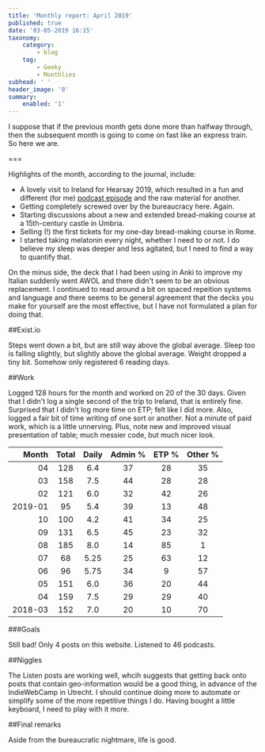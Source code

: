 ```yaml
---
title: 'Monthly report: April 2019'
published: true
date: '03-05-2019 16:15'
taxonomy:
    category:
        - blog
    tag:
        - Geeky
        - Monthlies
subhead: ' '
header_image: '0'
summary:
    enabled: '1'
---
```


I suppose that if the previous month gets done more than halfway through, then the subsequent month is going to come on fast like an express train. So here we are.

===

Highlights of the month, according to the journal, include:

- A lovely visit to Ireland for Hearsay 2019, which resulted in a fun and different (for me) [podcast episode](https://www.eatthispodcast.com/eating-alone) and the raw material for another.
- Getting completely screwed over by the bureaucracy here. Again.
- Starting discussions about a new and extended bread-making course at a 15th-century castle in Umbria.
- Selling (!) the first tickets for my one-day bread-making course in Rome.
- I started taking melatonin every night, whether I need to or not. I do believe my sleep was deeper and less agitated, but I need to find a way to quantify that.

On the minus side, the deck that I had been using in Anki to improve my Italian suddenly went AWOL and there didn't seem to be an obvious replacement. I continued to read around a bit on spaced repeition systems and language and there seems to be general agreement that the decks you make for yourself are the most effective, but I have not formulated a plan for doing that.

##Exist.io

Steps went down a bit, but are still way above the global average. Sleep too is falling slightly, but slightly above the global average. Weight dropped a tiny bit. Somehow only registered 6 reading days.

##Work

Logged 128 hours for the month and worked on 20 of the 30 days. Given that I didn't log a single second of the trip to Ireland, that is entirely fine. Surprised that I didn't log more time on ETP; felt like I did more. Also, logged a fair bit of time writing of one sort or another. Not a minute of paid work, which is a little unnerving. Plus, note new and improved visual presentation of table; much messier code, but much nicer look.

<table class="worktable">
<thead>
<tr>
<th style="text-align: right;" class="bigrow">Month</th>
<th style="text-align: center;" class="bigrow">Total</th>
<th style="text-align: center;" class="smallrow">Daily</th>
<th style="text-align: center;"class="smallrow">Admin %</th>
<th style="text-align: center;"class="smallrow">ETP %</th>
<th style="text-align: center;"class="smallrow">Other %</th>
</tr>
</thead>
<tbody>
<tr>
<td style="text-align: right;">04</td>
<td style="text-align: center;">128</td>
<td style="text-align: center;">6.4</td>
<td style="text-align: center;">37</td>
<td style="text-align: center;">28</td>
<td style="text-align: center;">35</td>
</tr>
<tr>
<td style="text-align: right;">03</td>
<td style="text-align: center;">158</td>
<td style="text-align: center;">7.5</td>
<td style="text-align: center;">44</td>
<td style="text-align: center;">28</td>
<td style="text-align: center;">28</td>
</tr>
<tr>
<td style="text-align: right;">02</td>
<td style="text-align: center;">121</td>
<td style="text-align: center;">6.0</td>
<td style="text-align: center;">32</td>
<td style="text-align: center;">42</td>
<td style="text-align: center;">26</td>
</tr>
<tr>
<td style="text-align: right;">2019-01</td>
<td style="text-align: center;">95</td>
<td style="text-align: center;">5.4</td>
<td style="text-align: center;">39</td>
<td style="text-align: center;">13</td>
<td style="text-align: center;">48</td>
</tr>
<tr>
<td style="text-align: right;">10</td>
<td style="text-align: center;">100</td>
<td style="text-align: center;">4.2</td>
<td style="text-align: center;">41</td>
<td style="text-align: center;">34</td>
<td style="text-align: center;">25</td>
</tr>
<tr>
<td style="text-align: right;">09</td>
<td style="text-align: center;">131</td>
<td style="text-align: center;">6.5</td>
<td style="text-align: center;">45</td>
<td style="text-align: center;">23</td>
<td style="text-align: center;">32</td>
</tr>
<tr>
<td style="text-align: right;">08</td>
<td style="text-align: center;">185</td>
<td style="text-align: center;">8.0</td>
<td style="text-align: center;">14</td>
<td style="text-align: center;">85</td>
<td style="text-align: center;">1</td>
</tr>
<tr>
<td style="text-align: right;">07</td>
<td style="text-align: center;">68</td>
<td style="text-align: center;">5.25</td>
<td style="text-align: center;">25</td>
<td style="text-align: center;">63</td>
<td style="text-align: center;">12</td>
</tr>
<tr>
<td style="text-align: right;">06</td>
<td style="text-align: center;">96</td>
<td style="text-align: center;">5.75</td>
<td style="text-align: center;">34</td>
<td style="text-align: center;">9</td>
<td style="text-align: center;">57</td>
</tr>
<tr>
<td style="text-align: right;">05</td>
<td style="text-align: center;">151</td>
<td style="text-align: center;">6.0</td>
<td style="text-align: center;">36</td>
<td style="text-align: center;">20</td>
<td style="text-align: center;">44</td>
</tr>
<tr>
<td style="text-align: right;">04</td>
<td style="text-align: center;">159</td>
<td style="text-align: center;">7.5</td>
<td style="text-align: center;">29</td>
<td style="text-align: center;">29</td>
<td style="text-align: center;">40</td>
</tr>
<tr>
<td style="text-align: right;">2018-03</td>
<td style="text-align: center;">152</td>
<td style="text-align: center;">7.0</td>
<td style="text-align: center;">20</td>
<td style="text-align: center;">10</td>
<td style="text-align: center;">70</td>
</tr>
</tbody>
</table>

###Goals

Still bad! Only 4 posts on this website. Listened to 46 podcasts.

##Niggles

The Listen posts are working well, whcih suggests that getting back onto  posts that contain geo-information would be a good thing, in advance of the IndieWebCamp in Utrecht. I should continue doing more to automate or simplify some of the more repetitive things I do. Having bought a little keyboard, I need to play with it more.

##Final remarks

Aside from the bureaucratic nightmare, life is good.
